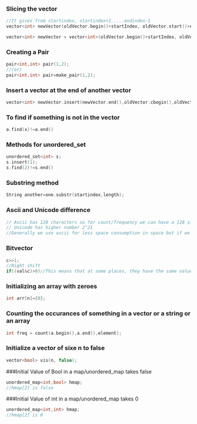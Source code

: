### Slicing the vector
```cpp
//It gives from startindex, startindex+1.....endindex-1
vector<int> newVector(oldVector.begin()+startIndex, oldVector.start()+endIndex);
```

```cpp
vector<int> newVector = vector<int>(oldVector.begin()+startIndex, oldVector.begin()+endIndex);
```

### Creating a Pair
```cpp
pair<int,int> pair(1,2);
//(or)
pair<int,int> pair=make_pair(1,2); 
```

### Insert a vector at the end of another vector
```cpp
vector<int> newVector.insert(newVector.end(),oldVector.cbegin(),oldVector.cend());
```

### To find if something is not in the vector
```cpp
a.find(x)!=a.end()
```

### Methods for unordered_set
```cpp
unordered_set<int> s;
s.insert(1);
s.find(2)!=s.end()
```

### Substring method
```cpp
String another=one.substr(startindex,length);
```

### Ascii and Unicode difference
```cpp
// Ascii has 128 characters so for count/frequency we can have a 128 size integer array
// Unicode has higher number 2^21
//Generally we use ascii for less space consumption in space but if we want to encode higher number of letters we will have to go for the UNICODE
```

### Bitvector
```cpp
c>>1;
//Right shift
if((val&c)>0)//This means that at some places, they have the same value,1
```

### Initializing an array with zeroes
```cpp
int arr[n]={0};
```

### Counting the occurances of something in a vector or a string or an array
```cpp
int freq = count(a.begin(),a.end(),element);
```

### Initialize a vector of sixe n to false
```cpp
vector<bool> vis(n, false);
```

###Initial Value of Bool in a map/unordered_map takes false
```cpp
unordered_map<int,bool> hmap;
//hmap[2] is false
```


###Initial Value of int in a map/unordered_map takes 0
```cpp
unordered_map<int,int> hmap;
//hmap[2] is 0
```

